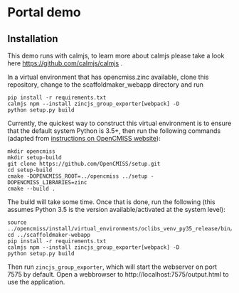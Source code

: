 # Portal demo


## Installation

This demo runs with calmjs, to learn more about calmjs please take a look here https://github.com/calmjs/calmjs .

In a virtual environment that has opencmiss.zinc available, clone this
repository, change to the scaffoldmaker_webapp directory and run

```
pip install -r requirements.txt
calmjs npm --install zincjs_group_exporter[webpack] -D
python setup.py build
```

Currently, the quickest way to construct this virtual environment is to
ensure that the default system Python is 3.5+, then run the following
commands (adapted from [instructions on OpenCMISS website](
http://opencmiss.org/documentation/building/cmake/setup/docs/cli/gnulinux.html)):

```
mkdir opencmiss
mkdir setup-build
git clone https://github.com/OpenCMISS/setup.git
cd setup-build
cmake -DOPENCMISS_ROOT=../opencmiss ../setup -DOPENCMISS_LIBRARIES=zinc
cmake --build .
```

The build will take some time.  Once that is done, run the following
(this assumes Python 3.5 is the version available/activated at the
system level):

```
source ../opencmiss/install/virtual_environments/oclibs_venv_py35_release/bin/activate
cd ../scaffoldmaker-webapp
pip install -r requirements.txt
calmjs npm --install zincjs_group_exporter[webpack] -D
python setup.py build
```

Then run `zincjs_group_exporter`, which will start the webserver on port
7575 by default.  Open a webbrowser to http://localhost:7575/output.html to use the
application.
